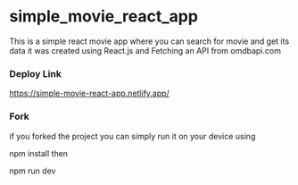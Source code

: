 # simple_movie_react_app
This is a simple react movie app where you can search for movie and get its data it was created using React.js and Fetching an API from omdbapi.com

### Deploy Link
https://simple-movie-react-app.netlify.app/

### Fork

if you forked the project you can simply run it on your device using

npm install then

npm run dev
